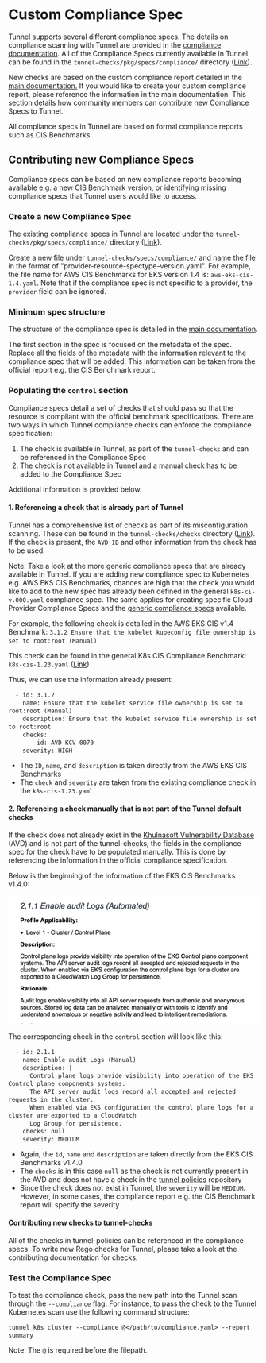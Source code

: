 # Custom Compliance Spec

Tunnel supports several different compliance specs. The details on compliance scanning with Tunnel are provided in the [compliance documentation](../../docs/compliance/compliance.md).
All of the Compliance Specs currently available in Tunnel can be found in the `tunnel-checks/pkg/specs/compliance/` directory ([Link](https://github.com/khulnasoft/tunnel-checks/tree/main/pkg/specs/compliance)).

New checks are based on the custom compliance report detailed in the [main documentation.](./compliance.md#custom-compliance)
If you would like to create your custom compliance report, please reference the information in the main documentation. This section details how community members can contribute new Compliance Specs to Tunnel.

All compliance specs in Tunnel are based on formal compliance reports such as CIS Benchmarks.

## Contributing new Compliance Specs

Compliance specs can be based on new compliance reports becoming available e.g. a new CIS Benchmark version, or identifying missing compliance specs that Tunnel users would like to access.

### Create a new Compliance Spec

The existing compliance specs in Tunnel are located under the `tunnel-checks/pkg/specs/compliance/` directory ([Link](https://github.com/khulnasoft/tunnel-checks/tree/main/pkg/specs/compliance)).

Create a new file under `tunnel-checks/specs/compliance/` and name the file in the format of "provider-resource-spectype-version.yaml". For example, the file name for AWS CIS Benchmarks for EKS version 1.4 is: `aws-eks-cis-1.4.yaml`. Note that if the compliance spec is not specific to a provider, the `provider` field can be ignored.

### Minimum spec structure

The structure of the compliance spec is detailed in the [main documentation](./compliance.md#custom-compliance).

The first section in the spec is focused on the metadata of the spec. Replace all the fields of the metadata with the information relevant to the compliance spec that will be added. This information can be taken from the official report e.g. the CIS Benchmark report.

### Populating the `control` section

Compliance specs detail a set of checks that should pass so that the resource is compliant with the official benchmark specifications. There are two ways in which Tunnel compliance checks can enforce the compliance specification:

1. The check is available in Tunnel, as part of the `tunnel-checks` and can be referenced in the Compliance Spec
2. The check is not available in Tunnel and a manual check has to be added to the Compliance Spec

Additional information is provided below.

#### 1. Referencing a check that is already part of Tunnel

Tunnel has a comprehensive list of checks as part of its misconfiguration scanning. These can be found in the `tunnel-checks/checks` directory ([Link](https://github.com/khulnasoft/tunnel-checks/tree/main/checks)). If the check is present, the `AVD_ID` and other information from the check has to be used.

Note: Take a look at the more generic compliance specs that are already available in Tunnel. If you are adding new compliance spec to Kubernetes e.g. AWS EKS CIS Benchmarks, chances are high that the check you would like to add to the new spec has already been defined in the general `k8s-ci-v.000.yaml` compliance spec. The same applies for creating specific Cloud Provider Compliance Specs and the [generic compliance specs](https://github.com/khulnasoft/tunnel-checks/tree/main/pkg/specs/compliance) available.

For example, the following check is detailed in the AWS EKS CIS v1.4 Benchmark:
`3.1.2 Ensure that the kubelet kubeconfig file ownership is set to root:root (Manual)`

This check can be found in the general K8s CIS Compliance Benchmark: `k8s-cis-1.23.yaml` ([Link](https://github.com/khulnasoft/tunnel-checks/blob/31e779916f3863dd74a28cee869ea24fdc4ca8c2/specs/compliance/k8s-cis-1.23.yaml#L480))

Thus, we can use the information already present:

```
  - id: 3.1.2
    name: Ensure that the kubelet service file ownership is set to root:root (Manual)
    description: Ensure that the kubelet service file ownership is set to root:root
    checks:
      - id: AVD-KCV-0070
    severity: HIGH
```

- The `ID`, `name`, and `description` is taken directly from the AWS EKS CIS Benchmarks
- The `check` and `severity` are taken from the existing compliance check in the `k8s-cis-1.23.yaml`


#### 2. Referencing a check manually that is not part of the Tunnel default checks

If the check does not already exist in the [Khulnasoft Vulnerability Database](https://avd.khulnasoft.com/) (AVD) and is not part of the tunnel-checks, the fields in the compliance spec for the check have to be populated manually. This is done by referencing the information in the official compliance specification.

Below is the beginning of the information of the EKS CIS Benchmarks v1.4.0:

![EKS Benchmarks 2.1.1](../../imgs/eks-benchmarks.png)

The corresponding check in the `control` section will look like this:

```
  - id: 2.1.1
    name: Enable audit Logs (Manual)
    description: |
      Control plane logs provide visibility into operation of the EKS Control plane components systems. 
      The API server audit logs record all accepted and rejected requests in the cluster. 
      When enabled via EKS configuration the control plane logs for a cluster are exported to a CloudWatch 
      Log Group for persistence.
    checks: null
    severity: MEDIUM
```

- Again, the `id`, `name` and `description` are taken directly from the EKS CIS Benchmarks v1.4.0
- The `checks` is in this case `null` as the check is not currently present in the AVD and does not have a check in the [tunnel policies](https://github.com/khulnasoft/tunnel-checks/tree/main/checks) repository
- Since the check does not exist in Tunnel, the `severity` will be `MEDIUM`. However, in some cases, the compliance report e.g. the CIS Benchmark report will specify the severity

#### Contributing new checks to tunnel-checks

All of the checks in tunnel-policies can be referenced in the compliance specs.
To write new Rego checks for Tunnel, please take a look at the contributing documentation for checks.

### Test the Compliance Spec

To test the compliance check, pass the new path into the Tunnel scan through the `--compliance` flag. For instance, to pass the check to the Tunnel Kubernetes scan use the following command structure:

```
tunnel k8s cluster --compliance @</path/to/compliance.yaml> --report summary
```

Note: The `@` is required before the filepath.